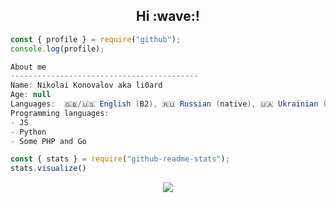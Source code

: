 <h2 align="center">Hi :wave:!</h2>

```js
const { profile } = require("github");
console.log(profile);
```

```csharp
About me
------------------------------------------
Name: Nikolai Konovalov aka li0ard
Age: null
Languages:  🇬🇧/🇺🇸 English (B2), 🇷🇺 Russian (native), 🇺🇦 Ukrainian (B1)
Programming languages:
- JS
- Python
- Some PHP and Go
```

```js
const { stats } = require("github-readme-stats");
stats.visualize()
```

<p align="center">
  <img align="center" src="https://github-readme-stats.vercel.app/api?username=li0ard&theme=github_dark_dimmed&custom_title=My%20cool%20stats%20(no)#gh-dark-mode-only">
</p>
